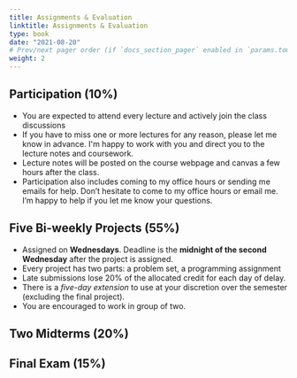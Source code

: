 ```yaml
---
title: Assignments & Evaluation
linktitle: Assignments & Evaluation
type: book
date: "2021-08-20"
# Prev/next pager order (if `docs_section_pager` enabled in `params.toml`)
weight: 2
---
```

## Participation (10%)
* You are expected to attend every lecture and actively join the class discussions
* If you have to miss one or more lectures for any reason, please let me know in advance. I'm happy to work with you and direct you to the lecture notes and coursework.
* Lecture notes will be posted on the course webpage and canvas a few hours after the class.
* Participation also includes coming to my office hours or sending me emails for help. Don’t hesitate to come to my office hours or email me. I’m happy to help if you let me know your questions.

## Five Bi-weekly Projects (55%)
* Assigned on **Wednesdays**. Deadline is the **midnight of the second Wednesday** after the project is assigned.
* Every project has two parts: a problem set, a programming assignment
* Late submissions lose 20% of the allocated credit for each day of delay.
* There is a *five-day extension* to use at your discretion over the semester (excluding the final project).
* You are encouraged to work in group of two. 

## Two Midterms (20%)

## Final Exam (15%)
